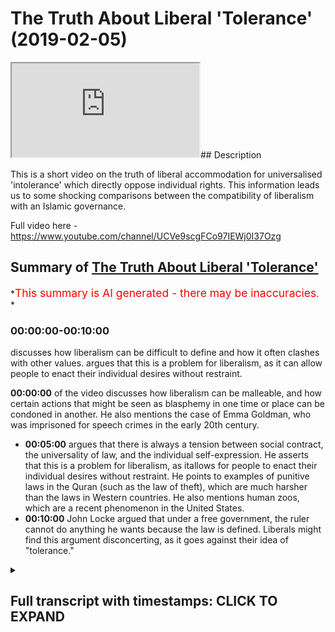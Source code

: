 # The Truth About Liberal 'Tolerance' (2019-02-05)

<iframe loading='lazy' allow='autoplay' src='https://www.youtube.com/embed/3cc8SyDc3WI'></iframe>## Description

This is a short video on the truth of liberal accommodation for universalised 'intolerance' which directly oppose individual rights. This information leads us to some shocking comparisons between the compatibility of liberalism with an Islamic governance.

Full video here -<https://www.youtube.com/channel/UCVe9scgFCo97IEWj0I37Ozg>

## Summary of [The Truth About Liberal 'Tolerance'](https://www.youtube.com/watch?v=3cc8SyDc3WI)

*<span style="color:red; font-size:125%">This summary is AI generated - there may be inaccuracies</span>. *

### <a onclick="modifyYTiframeseektime('0')">00:00:00-00:10:00</a>

 discusses how liberalism can be difficult to define and how it often clashes with other values. argues that this is a problem for liberalism, as it can allow people to enact their individual desires without restraint.

**<a onclick="modifyYTiframeseektime('0')">00:00:00</a>** of the video discusses how liberalism can be malleable, and how certain actions that might be seen as blasphemy in one time or place can be condoned in another. He also mentions the case of Emma Goldman, who was imprisoned for speech crimes in the early 20th century.

* **<a onclick="modifyYTiframeseektime('300')">00:05:00</a>** argues that there is always a tension between social contract, the universality of law, and the individual self-expression. He asserts that this is a problem for liberalism, as itallows for people to enact their individual desires without restraint. He points to examples of punitive laws in the Quran (such as the law of theft), which are much harsher than the laws in Western countries. He also mentions human zoos, which are a recent phenomenon in the United States.
* **<a onclick="modifyYTiframeseektime('600')">00:10:00</a>** John Locke argued that under a free government, the ruler cannot do anything he wants because the law is defined. Liberals might find this argument disconcerting, as it goes against their idea of "tolerance."

<details><summary><h2>Full transcript with timestamps: CLICK TO EXPAND</h2></summary>

<a onclick="modifyYTiframeseektime('0')">0:00:00</a> not kind of saw that the state  
<a onclick="modifyYTiframeseektime('1')">0:00:01</a> guarantees security so if there's no  
<a onclick="modifyYTiframeseektime('4')">0:00:04</a> freedoms and security without state so  
<a onclick="modifyYTiframeseektime('6')">0:00:06</a> if there are any ideas or beliefs that  
<a onclick="modifyYTiframeseektime('9')">0:00:09</a> could potentially threaten the stability  
<a onclick="modifyYTiframeseektime('11')">0:00:11</a> of the state then that'sthat's a good  
<a onclick="modifyYTiframeseektime('13')">0:00:13</a> reason to limit and prevent people from  
<a onclick="modifyYTiframeseektime('17')">0:00:17</a> from holding those ideas and he also  
<a onclick="modifyYTiframeseektime('20')">0:00:20</a> mentioned and you were correct when you  
<a onclick="modifyYTiframeseektime('22')">0:00:22</a> mention about Mohammed ins right so he  
<a onclick="modifyYTiframeseektime('24')">0:00:24</a> said that Mohammed ins don't have a  
<a onclick="modifyYTiframeseektime('26')">0:00:26</a> claim for toleration as we've got the  
<a onclick="modifyYTiframeseektime('27')">0:00:27</a> court here actually yeah if you can read  
<a onclick="modifyYTiframeseektime('30')">0:00:30</a> out the exact quote so that people I've  
<a onclick="modifyYTiframeseektime('32')">0:00:32</a> got the one for atheism though yeah  
<a onclick="modifyYTiframeseektime('33')">0:00:33</a> it says here those those are not at all  
<a onclick="modifyYTiframeseektime('37')">0:00:37</a> to be tolerated who deny the being of a  
<a onclick="modifyYTiframeseektime('39')">0:00:39</a> God promises covenants and and oaths  
<a onclick="modifyYTiframeseektime('43')">0:00:43</a> which are the bonds of human society can  
<a onclick="modifyYTiframeseektime('46')">0:00:46</a> have a can have no hold upon an atheist  
<a onclick="modifyYTiframeseektime('48')">0:00:48</a> yeah  
<a onclick="modifyYTiframeseektime('49')">0:00:49</a> he says the to the taking away of God  
<a onclick="modifyYTiframeseektime('52')">0:00:52</a> though but even in thought dissolves all  
<a onclick="modifyYTiframeseektime('55')">0:00:55</a> besides also those that by their atheism  
<a onclick="modifyYTiframeseektime('59')">0:00:59</a> undermined and destroy all religion can  
<a onclick="modifyYTiframeseektime('61')">0:01:01</a> have no pretense of religion whereupon  
<a onclick="modifyYTiframeseektime('63')">0:01:03</a> to challenge the privilege of toleration  
<a onclick="modifyYTiframeseektime('65')">0:01:05</a> yeah so clearly I mean this is joy once  
<a onclick="modifyYTiframeseektime('69')">0:01:09</a> again John look he's opposing I actually  
<a onclick="modifyYTiframeseektime('74')">0:01:14</a> know what iíve got the I have the quotes  
<a onclick="modifyYTiframeseektime('77')">0:01:17</a> here actually and this is in I think  
<a onclick="modifyYTiframeseektime('80')">0:01:20</a> took a chapter 20 of us yeah there you  
<a onclick="modifyYTiframeseektime('82')">0:01:22</a> go  
<a onclick="modifyYTiframeseektime('82')">0:01:22</a> so he says I'll try to kind of I'll just  
<a onclick="modifyYTiframeseektime('85')">0:01:25</a> talk about the Muslim side of it so he  
<a onclick="modifyYTiframeseektime('86')">0:01:26</a> talks about he alludes to Catholics and  
<a onclick="modifyYTiframeseektime('89')">0:01:29</a> then he says and this probably sounds  
<a onclick="modifyYTiframeseektime('92')">0:01:32</a> like some Islamic folks today right he  
<a onclick="modifyYTiframeseektime('94')">0:01:34</a> says it is ridiculous for anyone to  
<a onclick="modifyYTiframeseektime('96')">0:01:36</a> profess himself to be a muhammad in'  
<a onclick="modifyYTiframeseektime('98')">0:01:38</a> only in his religion but in everything  
<a onclick="modifyYTiframeseektime('100')">0:01:40</a> else a faithful subject to a christian  
<a onclick="modifyYTiframeseektime('103')">0:01:43</a> magistrate which bases government whilst  
<a onclick="modifyYTiframeseektime('106')">0:01:46</a> at the same time he acknowledges himself  
<a onclick="modifyYTiframeseektime('108')">0:01:48</a> bound to yield a bit blind obedience to  
<a onclick="modifyYTiframeseektime('111')">0:01:51</a> the mufti of constantinople who himself  
<a onclick="modifyYTiframeseektime('114')">0:01:54</a> is entirely obedient to the ottoman  
<a onclick="modifyYTiframeseektime('116')">0:01:56</a> emperor basically the caliph and frames  
<a onclick="modifyYTiframeseektime('119')">0:01:59</a> the feigned Oracle's or columns of the  
<a onclick="modifyYTiframeseektime('121')">0:02:01</a> identities what hook misses Oracle's but  
<a onclick="modifyYTiframeseektime('123')">0:02:03</a> it means outcome of that religion  
<a onclick="modifyYTiframeseektime('126')">0:02:06</a> according to his pleasure pleasure  
<a onclick="modifyYTiframeseektime('127')">0:02:07</a> and this muhammad in living amongst  
<a onclick="modifyYTiframeseektime('129')">0:02:09</a> Christians would yet more apparently  
<a onclick="modifyYTiframeseektime('131')">0:02:11</a> renounced their government if he  
<a onclick="modifyYTiframeseektime('133')">0:02:13</a> acknowledged  
<a onclick="modifyYTiframeseektime('134')">0:02:14</a> the same person to be head of his church  
<a onclick="modifyYTiframeseektime('136')">0:02:16</a> who is the supreme magistrate in the  
<a onclick="modifyYTiframeseektime('138')">0:02:18</a> state  
<a onclick="modifyYTiframeseektime('138')">0:02:18</a> so basically Muslims can't be trusted  
<a onclick="modifyYTiframeseektime('143')">0:02:23</a> yes because they're the the head of  
<a onclick="modifyYTiframeseektime('146')">0:02:26</a> their religion or their leader is the  
<a onclick="modifyYTiframeseektime('149')">0:02:29</a> Caliph it isn't the leader of the  
<a onclick="modifyYTiframeseektime('151')">0:02:31</a> Christian State they live in the  
<a onclick="modifyYTiframeseektime('153')">0:02:33</a> conflict of interest yes which is why  
<a onclick="modifyYTiframeseektime('155')">0:02:35</a> he's argues that it is ridiculous just  
<a onclick="modifyYTiframeseektime('158')">0:02:38</a> to think that we should only that with  
<a onclick="modifyYTiframeseektime('161')">0:02:41</a> that Muslim can only be can only be a  
<a onclick="modifyYTiframeseektime('164')">0:02:44</a> Muslim in a spiritual aspect and not in  
<a onclick="modifyYTiframeseektime('166')">0:02:46</a> a political aspect - right so it shows  
<a onclick="modifyYTiframeseektime('169')">0:02:49</a> you I'm intrigued the extent to which  
<a onclick="modifyYTiframeseektime('170')">0:02:50</a> liberalism is malleable from the inside  
<a onclick="modifyYTiframeseektime('174')">0:02:54</a> and elastic if you like is all from from  
<a onclick="modifyYTiframeseektime('177')">0:02:57</a> it's very fun outside because obviously  
<a onclick="modifyYTiframeseektime('180')">0:03:00</a> here if toleration can be stretched  
<a onclick="modifyYTiframeseektime('183')">0:03:03</a> according to public good and community  
<a onclick="modifyYTiframeseektime('187')">0:03:07</a> interest and social interest to this  
<a onclick="modifyYTiframeseektime('189')">0:03:09</a> extent then to what extent is liberalism  
<a onclick="modifyYTiframeseektime('192')">0:03:12</a> in fact individualistic in this in the  
<a onclick="modifyYTiframeseektime('194')">0:03:14</a> sense I claims to be you know it's it's  
<a onclick="modifyYTiframeseektime('197')">0:03:17</a> gonna be as we would call HD handy right  
<a onclick="modifyYTiframeseektime('199')">0:03:19</a> yeah I got something from Miller so I  
<a onclick="modifyYTiframeseektime('201')">0:03:21</a> know we're kind of skipping 200 years  
<a onclick="modifyYTiframeseektime('203')">0:03:23</a> it's all right  
<a onclick="modifyYTiframeseektime('204')">0:03:24</a> but this is what I found quite just  
<a onclick="modifyYTiframeseektime('205')">0:03:25</a> interesting I mean I'm not sure once  
<a onclick="modifyYTiframeseektime('210')">0:03:30</a> again I think I was talking to you about  
<a onclick="modifyYTiframeseektime('211')">0:03:31</a> this before but I'm not sure if this is  
<a onclick="modifyYTiframeseektime('214')">0:03:34</a> authentic or not so I have to put as a  
<a onclick="modifyYTiframeseektime('216')">0:03:36</a> big caveat in before I read this out but  
<a onclick="modifyYTiframeseektime('218')">0:03:38</a> he's talking about blasphemy sure and  
<a onclick="modifyYTiframeseektime('220')">0:03:40</a> blasphemy laws and he says yeah if such  
<a onclick="modifyYTiframeseektime('222')">0:03:42</a> prosecutions be necessary for the  
<a onclick="modifyYTiframeseektime('224')">0:03:44</a> well-being of the community  
<a onclick="modifyYTiframeseektime('225')">0:03:45</a> if the prosperity of England requires  
<a onclick="modifyYTiframeseektime('228')">0:03:48</a> that some martyrs should be made by the  
<a onclick="modifyYTiframeseektime('230')">0:03:50</a> religion for which so many have been  
<a onclick="modifyYTiframeseektime('232')">0:03:52</a> made in former times then by all means  
<a onclick="modifyYTiframeseektime('235')">0:03:55</a> let them continue and be multiplied and  
<a onclick="modifyYTiframeseektime('237')">0:03:57</a> let Christianity which benefits the  
<a onclick="modifyYTiframeseektime('239')">0:03:59</a> country in so many other ways also  
<a onclick="modifyYTiframeseektime('241')">0:04:01</a> benefit by the sacrifice of its own  
<a onclick="modifyYTiframeseektime('243')">0:04:03</a> character for mercy toleration and  
<a onclick="modifyYTiframeseektime('244')">0:04:04</a> consistency it is however worth well  
<a onclick="modifyYTiframeseektime('247')">0:04:07</a> worth considering whether we will be  
<a onclick="modifyYTiframeseektime('249')">0:04:09</a> reduced to style Emma so otherwise here  
<a onclick="modifyYTiframeseektime('250')">0:04:10</a> I'm not sure once again up as a caveat  
<a onclick="modifyYTiframeseektime('253')">0:04:13</a> I'm not sure to what extent this is  
<a onclick="modifyYTiframeseektime('255')">0:04:15</a> accurate but what Mills seems to be  
<a onclick="modifyYTiframeseektime('257')">0:04:17</a> indicating here as well once again fast  
<a onclick="modifyYTiframeseektime('260')">0:04:20</a> wording a hundred fifty years or 200  
<a onclick="modifyYTiframeseektime('261')">0:04:21</a> years or whatever it may be is that  
<a onclick="modifyYTiframeseektime('264')">0:04:24</a> there are certain things  
<a onclick="modifyYTiframeseektime('266')">0:04:26</a> that society are unacceptable and  
<a onclick="modifyYTiframeseektime('268')">0:04:28</a> therefore should be universalized in law  
<a onclick="modifyYTiframeseektime('272')">0:04:32</a> and and those things would then be used  
<a onclick="modifyYTiframeseektime('276')">0:04:36</a> to curtail human interaction and liberty  
<a onclick="modifyYTiframeseektime('279')">0:04:39</a> if you like from an individual I got one  
<a onclick="modifyYTiframeseektime('281')">0:04:41</a> more example of looking at this because  
<a onclick="modifyYTiframeseektime('284')">0:04:44</a> this could be contested manuscript right  
<a onclick="modifyYTiframeseektime('286')">0:04:46</a> but in page 166 on Liberty very famous  
<a onclick="modifyYTiframeseektime('294')">0:04:54</a> book he basically John Stuart Mill talks  
<a onclick="modifyYTiframeseektime('298')">0:04:58</a> about certain acts which are done  
<a onclick="modifyYTiframeseektime('300')">0:05:00</a> publicly and not acceptable and he talks  
<a onclick="modifyYTiframeseektime('303')">0:05:03</a> of you know potentially like for example  
<a onclick="modifyYTiframeseektime('306')">0:05:06</a> about like a husband wife having sex  
<a onclick="modifyYTiframeseektime('309')">0:05:09</a> Marshall if he talks about himself life  
<a onclick="modifyYTiframeseektime('311')">0:05:11</a> but is from a second resource to maybe a  
<a onclick="modifyYTiframeseektime('314')">0:05:14</a> husband wife having sex in public right  
<a onclick="modifyYTiframeseektime('315')">0:05:15</a> so this kind of thing sex in public is  
<a onclick="modifyYTiframeseektime('318')">0:05:18</a> an unacceptable offense  
<a onclick="modifyYTiframeseektime('321')">0:05:21</a> according to even I think law today its  
<a onclick="modifyYTiframeseektime('324')">0:05:24</a> public yes yes it's not lawful  
<a onclick="modifyYTiframeseektime('325')">0:05:25</a> percentage guys even though you might  
<a onclick="modifyYTiframeseektime('327')">0:05:27</a> think it's not in by some people's  
<a onclick="modifyYTiframeseektime('329')">0:05:29</a> antics we hear about on the news and so  
<a onclick="modifyYTiframeseektime('331')">0:05:31</a> on but no it's generally prohibited it's  
<a onclick="modifyYTiframeseektime('332')">0:05:32</a> prohibited yeah that kind of thing so if  
<a onclick="modifyYTiframeseektime('335')">0:05:35</a> there is something which can be  
<a onclick="modifyYTiframeseektime('336')">0:05:36</a> universalized in law and enshrined in  
<a onclick="modifyYTiframeseektime('340')">0:05:40</a> law in such a way as would prevent human  
<a onclick="modifyYTiframeseektime('343')">0:05:43</a> beings from enacting their kind of  
<a onclick="modifyYTiframeseektime('346')">0:05:46</a> individual or doing what they want to do  
<a onclick="modifyYTiframeseektime('348')">0:05:48</a> individually then according to mill and  
<a onclick="modifyYTiframeseektime('351')">0:05:51</a> Locke and all of those theorists once  
<a onclick="modifyYTiframeseektime('354')">0:05:54</a> again there is a intrinsic malleability  
<a onclick="modifyYTiframeseektime('357')">0:05:57</a> or we can say such a malleability eyes  
<a onclick="modifyYTiframeseektime('359')">0:05:59</a> ironically would allow for rigidity at a  
<a onclick="modifyYTiframeseektime('362')">0:06:02</a> certain stage you can't be free at all  
<a onclick="modifyYTiframeseektime('365')">0:06:05</a> stages because you could argue this  
<a onclick="modifyYTiframeseektime('367')">0:06:07</a> doesn't harm anyone it goes against the  
<a onclick="modifyYTiframeseektime('369')">0:06:09</a> harm principle right yeah so you know  
<a onclick="modifyYTiframeseektime('371')">0:06:11</a> two people having sex maybe could harm a  
<a onclick="modifyYTiframeseektime('372')">0:06:12</a> child but if they do in the same area  
<a onclick="modifyYTiframeseektime('374')">0:06:14</a> yeah you know I mean why not you know  
<a onclick="modifyYTiframeseektime('377')">0:06:17</a> Quantic wanted it's their Creed  
<a onclick="modifyYTiframeseektime('379')">0:06:19</a> according to the Creed and so the point  
<a onclick="modifyYTiframeseektime('382')">0:06:22</a> I'm making is that it's always I'm  
<a onclick="modifyYTiframeseektime('384')">0:06:24</a> probably this is probably a good way to  
<a onclick="modifyYTiframeseektime('385')">0:06:25</a> segue into this there's always going to  
<a onclick="modifyYTiframeseektime('388')">0:06:28</a> be that tension between social contract  
<a onclick="modifyYTiframeseektime('391')">0:06:31</a> the universality of law and the  
<a onclick="modifyYTiframeseektime('395')">0:06:35</a> individual self-expression  
<a onclick="modifyYTiframeseektime('398')">0:06:38</a> so this is a problem for liberalism  
<a onclick="modifyYTiframeseektime('400')">0:06:40</a> right how does you how do human being so  
<a onclick="modifyYTiframeseektime('404')">0:06:44</a> out these things especially when you put  
<a onclick="modifyYTiframeseektime('406')">0:06:46</a> democracy into thee because I think I  
<a onclick="modifyYTiframeseektime('408')">0:06:48</a> saw you one time on YouTube you are  
<a onclick="modifyYTiframeseektime('409')">0:06:49</a> you're not sure if this is correct you  
<a onclick="modifyYTiframeseektime('411')">0:06:51</a> can correct me wonderful you questioning  
<a onclick="modifyYTiframeseektime('414')">0:06:54</a> someone on on like I think it was Middle  
<a onclick="modifyYTiframeseektime('418')">0:06:58</a> Eastern context and you were talking  
<a onclick="modifyYTiframeseektime('419')">0:06:59</a> about politics and say for example let's  
<a onclick="modifyYTiframeseektime('422')">0:07:02</a> just be controversial here and this is  
<a onclick="modifyYTiframeseektime('423')">0:07:03</a> kind of bringing out right I think me  
<a onclick="modifyYTiframeseektime('425')">0:07:05</a> controversial so one of the punitive  
<a onclick="modifyYTiframeseektime('429')">0:07:09</a> laws of these are kinds at the hand of  
<a onclick="modifyYTiframeseektime('431')">0:07:11</a> the thief  
<a onclick="modifyYTiframeseektime('432')">0:07:12</a> for example say for instance which is in  
<a onclick="modifyYTiframeseektime('434')">0:07:14</a> the Quran okay and we're not saying it's  
<a onclick="modifyYTiframeseektime('436')">0:07:16</a> applicable for all times and places  
<a onclick="modifyYTiframeseektime('437')">0:07:17</a> certainly we're not saying it's  
<a onclick="modifyYTiframeseektime('438')">0:07:18</a> applicable in the United Kingdom right  
<a onclick="modifyYTiframeseektime('440')">0:07:20</a> for the non-muslims or whatever it may  
<a onclick="modifyYTiframeseektime('442')">0:07:22</a> be right we're not gonna say we cut the  
<a onclick="modifyYTiframeseektime('445')">0:07:25</a> hands off we were judge judy and  
<a onclick="modifyYTiframeseektime('446')">0:07:26</a> executioner judge jury sure yeah yeah  
<a onclick="modifyYTiframeseektime('452')">0:07:32</a> but what I was gonna say was that say  
<a onclick="modifyYTiframeseektime('454')">0:07:34</a> for instance right we're bringing the  
<a onclick="modifyYTiframeseektime('458')">0:07:38</a> democratic element right you have a  
<a onclick="modifyYTiframeseektime('460')">0:07:40</a> society which the majority principle  
<a onclick="modifyYTiframeseektime('462')">0:07:42</a> dictates from for in for example in a  
<a onclick="modifyYTiframeseektime('466')">0:07:46</a> referendum decide that this this should  
<a onclick="modifyYTiframeseektime('467')">0:07:47</a> be the method by which and through which  
<a onclick="modifyYTiframeseektime('469')">0:07:49</a> thieves ought to be punished now you've  
<a onclick="modifyYTiframeseektime('474')">0:07:54</a> got lots of tensions here you've got the  
<a onclick="modifyYTiframeseektime('475')">0:07:55</a> tension between a social contract the  
<a onclick="modifyYTiframeseektime('477')">0:07:57</a> death the majority principle human  
<a onclick="modifyYTiframeseektime('479')">0:07:59</a> so-called human rights and the vigil  
<a onclick="modifyYTiframeseektime('481')">0:08:01</a> Human Rights which one should take  
<a onclick="modifyYTiframeseektime('483')">0:08:03</a> primacy in the in the struggle for  
<a onclick="modifyYTiframeseektime('488')">0:08:08</a> making it onto law what should be  
<a onclick="modifyYTiframeseektime('492')">0:08:12</a> enshrined and become universal as law  
<a onclick="modifyYTiframeseektime('496')">0:08:16</a> but well you like when people look at  
<a onclick="modifyYTiframeseektime('499')">0:08:19</a> her Dourdan a thing oh isn't that isn't  
<a onclick="modifyYTiframeseektime('501')">0:08:21</a> that so barbaric and so on no they don't  
<a onclick="modifyYTiframeseektime('503')">0:08:23</a> they don't look at let's say in look the  
<a onclick="modifyYTiframeseektime('507')">0:08:27</a> history of English law even during its  
<a onclick="modifyYTiframeseektime('509')">0:08:29</a> post enlightenment develops stage listen  
<a onclick="modifyYTiframeseektime('512')">0:08:32</a> 19th century so it wasn't that long ago  
<a onclick="modifyYTiframeseektime('514')">0:08:34</a> in terms of history Victorian Britain  
<a onclick="modifyYTiframeseektime('517')">0:08:37</a> yeah if you if you commit theft you  
<a onclick="modifyYTiframeseektime('519')">0:08:39</a> could be executed you know and killed  
<a onclick="modifyYTiframeseektime('521')">0:08:41</a> and rendered dead just for committing  
<a onclick="modifyYTiframeseektime('524')">0:08:44</a> theft really the who do doesn't do that  
<a onclick="modifyYTiframeseektime('526')">0:08:46</a> it's non doesn't say it doesn't say that  
<a onclick="modifyYTiframeseektime('527')">0:08:47</a> is worth it's much more harsh yes  
<a onclick="modifyYTiframeseektime('529')">0:08:49</a> certainly much more harsh you also had  
<a onclick="modifyYTiframeseektime('531')">0:08:51</a> forced  
<a onclick="modifyYTiframeseektime('532')">0:08:52</a> for many petty crimes yes in so Bessey's  
<a onclick="modifyYTiframeseektime('536')">0:08:56</a> made into slaves but those who know  
<a onclick="modifyYTiframeseektime('539')">0:08:59</a> they'll say Abdullah look removed all  
<a onclick="modifyYTiframeseektime('540')">0:09:00</a> for that that was something of the pie  
<a onclick="modifyYTiframeseektime('541')">0:09:01</a> no I I know but I would argue they've  
<a onclick="modifyYTiframeseektime('543')">0:09:03</a> replaced it with something which is  
<a onclick="modifyYTiframeseektime('545')">0:09:05</a> still I would argue inhumane compared to  
<a onclick="modifyYTiframeseektime('548')">0:09:08</a> the shoddy of the mercy of the Sharia  
<a onclick="modifyYTiframeseektime('549')">0:09:09</a> because the Sharia the punishment system  
<a onclick="modifyYTiframeseektime('552')">0:09:12</a> is very it's usually it's corporal  
<a onclick="modifyYTiframeseektime('554')">0:09:14</a> punishments so punch him the ball of the  
<a onclick="modifyYTiframeseektime('556')">0:09:16</a> body but the person is released back to  
<a onclick="modifyYTiframeseektime('557')">0:09:17</a> their family that very day right their  
<a onclick="modifyYTiframeseektime('560')">0:09:20</a> family doesn't suffer when that person  
<a onclick="modifyYTiframeseektime('562')">0:09:22</a> is punished the person who commits the  
<a onclick="modifyYTiframeseektime('563')">0:09:23</a> planet commits the year that the crime  
<a onclick="modifyYTiframeseektime('565')">0:09:25</a> they're punished not their family but in  
<a onclick="modifyYTiframeseektime('568')">0:09:28</a> in Western countries they put people  
<a onclick="modifyYTiframeseektime('570')">0:09:30</a> into these cages humans they put humans  
<a onclick="modifyYTiframeseektime('572')">0:09:32</a> into cages for long periods of time  
<a onclick="modifyYTiframeseektime('575')">0:09:35</a> and have created human zoos it's become  
<a onclick="modifyYTiframeseektime('577')">0:09:37</a> an industry in United States of America  
<a onclick="modifyYTiframeseektime('579')">0:09:39</a> with the highest prison population in  
<a onclick="modifyYTiframeseektime('582')">0:09:42</a> the world more than China - got a  
<a onclick="modifyYTiframeseektime('584')">0:09:44</a> billion people is that is that correct  
<a onclick="modifyYTiframeseektime('586')">0:09:46</a> is accurate yeah it's the largest prison  
<a onclick="modifyYTiframeseektime('589')">0:09:49</a> population in the world not not as not  
<a onclick="modifyYTiframeseektime('591')">0:09:51</a> as a ratio as numbers of individuals as  
<a onclick="modifyYTiframeseektime('593')">0:09:53</a> numbers as numbers and we're paying I  
<a onclick="modifyYTiframeseektime('596')">0:09:56</a> think it's over I think that run a  
<a onclick="modifyYTiframeseektime('599')">0:09:59</a> million or so people and million  
<a onclick="modifyYTiframeseektime('601')">0:10:01</a> Americans are in cages and what I was  
<a onclick="modifyYTiframeseektime('606')">0:10:06</a> gonna say to you here going back to the  
<a onclick="modifyYTiframeseektime('607')">0:10:07</a> problems of liberalism  
<a onclick="modifyYTiframeseektime('608')">0:10:08</a> yeah because couldn't one easily argue  
<a onclick="modifyYTiframeseektime('611')">0:10:11</a> right just potentially as Locke John  
<a onclick="modifyYTiframeseektime('613')">0:10:13</a> Locke did and potentially as John Stuart  
<a onclick="modifyYTiframeseektime('615')">0:10:15</a> Mill fall is worth okay  
<a onclick="modifyYTiframeseektime('620')">0:10:20</a> would would indicate himself that I mean  
<a onclick="modifyYTiframeseektime('623')">0:10:23</a> this this might sound a bit wacky here  
<a onclick="modifyYTiframeseektime('624')">0:10:24</a> right but let's bring one of the abdomen  
<a onclick="modifyYTiframeseektime('627')">0:10:27</a> huddled for honest or now one of the  
<a onclick="modifyYTiframeseektime('629')">0:10:29</a> punitive laws of Islam right say for  
<a onclick="modifyYTiframeseektime('631')">0:10:31</a> example cutting the hands of the thief  
<a onclick="modifyYTiframeseektime('633')">0:10:33</a> well I could even bring us suppose an  
<a onclick="modifyYTiframeseektime('636')">0:10:36</a> execution death penalty not the flogging  
<a onclick="modifyYTiframeseektime('639')">0:10:39</a> for zina basically for yeah Ming  
<a onclick="modifyYTiframeseektime('643')">0:10:43</a> Xin yeah according to the logic of John  
<a onclick="modifyYTiframeseektime('646')">0:10:46</a> Stuart Mill here in 866 of his book on  
<a onclick="modifyYTiframeseektime('649')">0:10:49</a> Liberty if there are certain things  
<a onclick="modifyYTiframeseektime('651')">0:10:51</a> which are unacceptable publicly so this  
<a onclick="modifyYTiframeseektime('655')">0:10:55</a> this point it's unacceptable publicly  
<a onclick="modifyYTiframeseektime('657')">0:10:57</a> who's to who's to decide it would be  
<a onclick="modifyYTiframeseektime('659')">0:10:59</a> either either or there will be the the  
<a onclick="modifyYTiframeseektime('663')">0:11:03</a> population and all the  
<a onclick="modifyYTiframeseektime('665')">0:11:05</a> yeah so if it's the ruler and the  
<a onclick="modifyYTiframeseektime('668')">0:11:08</a> population so there's kind of like well  
<a onclick="modifyYTiframeseektime('670')">0:11:10</a> the majority principle if they want to  
<a onclick="modifyYTiframeseektime('671')">0:11:11</a> bring him democracy wherever it may be  
<a onclick="modifyYTiframeseektime('673')">0:11:13</a> but if that's the case so from this  
<a onclick="modifyYTiframeseektime('676')">0:11:16</a> logic you can actually justify using  
<a onclick="modifyYTiframeseektime('678')">0:11:18</a> liberal principles couldn't you I mean  
<a onclick="modifyYTiframeseektime('680')">0:11:20</a> couldn't you justify the cutting the  
<a onclick="modifyYTiframeseektime('682')">0:11:22</a> hand of a thief but they don't really  
<a onclick="modifyYTiframeseektime('684')">0:11:24</a> have an argument like John Locke John  
<a onclick="modifyYTiframeseektime('686')">0:11:26</a> Stuart Mill Thomas Hobbes Sonya Thomas  
<a onclick="modifyYTiframeseektime('688')">0:11:28</a> of Leda wouldn't could not actually  
<a onclick="modifyYTiframeseektime('690')">0:11:30</a> produce any argument to actually  
<a onclick="modifyYTiframeseektime('693')">0:11:33</a> criticize they might say it's against  
<a onclick="modifyYTiframeseektime('696')">0:11:36</a> our tastes to do so but they were doing  
<a onclick="modifyYTiframeseektime('698')">0:11:38</a> far worse in England round-nose at those  
<a onclick="modifyYTiframeseektime('701')">0:11:41</a> times much much worse then O'Neill  
<a onclick="modifyYTiframeseektime('704')">0:11:44</a> Empire mm-hmm I'm not sure what they  
<a onclick="modifyYTiframeseektime('706')">0:11:46</a> were their thing was I mean I read it in  
<a onclick="modifyYTiframeseektime('709')">0:11:49</a> two treatises of government is a lot  
<a onclick="modifyYTiframeseektime('710')">0:11:50</a> discussion on slavery and obviously  
<a onclick="modifyYTiframeseektime('712')">0:11:52</a> there's no doubt in the United States  
<a onclick="modifyYTiframeseektime('714')">0:11:54</a> they were amputated and putative knee  
<a onclick="modifyYTiframeseektime('716')">0:11:56</a> hands of of slaves that ran away and so  
<a onclick="modifyYTiframeseektime('720')">0:12:00</a> and so forth whereas in the Sharia you  
<a onclick="modifyYTiframeseektime('722')">0:12:02</a> don't know you can't amputate slaves and  
<a onclick="modifyYTiframeseektime('725')">0:12:05</a> so on and so forth but what I was gonna  
<a onclick="modifyYTiframeseektime('727')">0:12:07</a> say was that there's no doubt on John  
<a onclick="modifyYTiframeseektime('728')">0:12:08</a> Locke's position for example on slavery  
<a onclick="modifyYTiframeseektime('730')">0:12:10</a> he's unequivocally against it right he  
<a onclick="modifyYTiframeseektime('732')">0:12:12</a> talked about for the most part for irony  
<a onclick="modifyYTiframeseektime('735')">0:12:15</a> and it's there's some reports of him  
<a onclick="modifyYTiframeseektime('736')">0:12:16</a> actually having slaves but in America  
<a onclick="modifyYTiframeseektime('738')">0:12:18</a> okay what he did weigh against them and  
<a onclick="modifyYTiframeseektime('741')">0:12:21</a> that's from what from what I remember he  
<a onclick="modifyYTiframeseektime('742')">0:12:22</a> definitely wrote against it slavery is  
<a onclick="modifyYTiframeseektime('744')">0:12:24</a> an institution or what can I he  
<a onclick="modifyYTiframeseektime('745')">0:12:25</a> definitely wrote against against they  
<a onclick="modifyYTiframeseektime('747')">0:12:27</a> said the human being should never be  
<a onclick="modifyYTiframeseektime('748')">0:12:28</a> enslaved and so on to an extent he but  
<a onclick="modifyYTiframeseektime('752')">0:12:32</a> he also defended he defended slavery in  
<a onclick="modifyYTiframeseektime('755')">0:12:35</a> the Bible by arguing it wasn't exactly  
<a onclick="modifyYTiframeseektime('757')">0:12:37</a> are you probably I think he went to my  
<a onclick="modifyYTiframeseektime('759')">0:12:39</a> kind of Islam and slavery lecture when I  
<a onclick="modifyYTiframeseektime('760')">0:12:40</a> brought this up yes where he said that  
<a onclick="modifyYTiframeseektime('764')">0:12:44</a> if you're not allowed to execute your  
<a onclick="modifyYTiframeseektime('767')">0:12:47</a> slave at will and we're quantitive the  
<a onclick="modifyYTiframeseektime('771')">0:12:51</a> laws of Moses and what have you  
<a onclick="modifyYTiframeseektime('773')">0:12:53</a> after I think seven or six years you  
<a onclick="modifyYTiframeseektime('774')">0:12:54</a> release them or or that they can be  
<a onclick="modifyYTiframeseektime('776')">0:12:56</a> released if they pay off a debt or  
<a onclick="modifyYTiframeseektime('777')">0:12:57</a> what-have-you but basically you didn't  
<a onclick="modifyYTiframeseektime('778')">0:12:58</a> you don't have unconditional absolute  
<a onclick="modifyYTiframeseektime('780')">0:13:00</a> control over someone to do whatever you  
<a onclick="modifyYTiframeseektime('783')">0:13:03</a> want and we know that in Islam you don't  
<a onclick="modifyYTiframeseektime('784')">0:13:04</a> you know there's fish ins that there are  
<a onclick="modifyYTiframeseektime('788')">0:13:08</a> rights better safe has it over you so  
<a onclick="modifyYTiframeseektime('790')">0:13:10</a> Quinn to John Locke  
<a onclick="modifyYTiframeseektime('791')">0:13:11</a> that's not slavery mmm so Jewish the  
<a onclick="modifyYTiframeseektime('794')">0:13:14</a> kind of slavery did as defining Jewish  
<a onclick="modifyYTiframeseektime('797')">0:13:17</a> law and slavery as they  
<a onclick="modifyYTiframeseektime('799')">0:13:19</a> we would say is in Sharia or least how I  
<a onclick="modifyYTiframeseektime('802')">0:13:22</a> am Eric manages it according to John  
<a onclick="modifyYTiframeseektime('804')">0:13:24</a> Locke he isn't slavery and that's what  
<a onclick="modifyYTiframeseektime('806')">0:13:26</a> he writes in his two tiers of government  
<a onclick="modifyYTiframeseektime('807')">0:13:27</a> that you put that section on slavery he  
<a onclick="modifyYTiframeseektime('809')">0:13:29</a> writes he actually did it mentions it by  
<a onclick="modifyYTiframeseektime('812')">0:13:32</a> name which is saying that liberals would  
<a onclick="modifyYTiframeseektime('814')">0:13:34</a> find them probably disconcerting if they  
<a onclick="modifyYTiframeseektime('816')">0:13:36</a> knew that now and you're right what you  
<a onclick="modifyYTiframeseektime('819')">0:13:39</a> said about they these guys would not  
<a onclick="modifyYTiframeseektime('822')">0:13:42</a> have any crystal of the Sharia in fact  
<a onclick="modifyYTiframeseektime('824')">0:13:44</a> they could even argue I could be argued  
<a onclick="modifyYTiframeseektime('827')">0:13:47</a> that according to John Locke an Islamic  
<a onclick="modifyYTiframeseektime('830')">0:13:50</a> government under a caliph with it with  
<a onclick="modifyYTiframeseektime('832')">0:13:52</a> implementing Sharia is a free government  
<a onclick="modifyYTiframeseektime('834')">0:13:54</a> it's it's a free state on the basis that  
<a onclick="modifyYTiframeseektime('837')">0:13:57</a> he said the same thing about a Jewish  
<a onclick="modifyYTiframeseektime('838')">0:13:58</a> government no not even that he gave a  
<a onclick="modifyYTiframeseektime('841')">0:14:01</a> definition so Robert Robert filmer  
<a onclick="modifyYTiframeseektime('844')">0:14:04</a> argues that well if you believe in  
<a onclick="modifyYTiframeseektime('848')">0:14:08</a> freedom you believe that people can just  
<a onclick="modifyYTiframeseektime('850')">0:14:10</a> do whatever they want and he was real  
<a onclick="modifyYTiframeseektime('853')">0:14:13</a> buts in response they no no I didn't say  
<a onclick="modifyYTiframeseektime('854')">0:14:14</a> that  
<a onclick="modifyYTiframeseektime('854')">0:14:14</a> I what I meant by freedom is that you  
<a onclick="modifyYTiframeseektime('857')">0:14:17</a> live under a government with known laws  
<a onclick="modifyYTiframeseektime('860')">0:14:20</a> that apply for everybody equally where  
<a onclick="modifyYTiframeseektime('863')">0:14:23</a> the ruler can't do anything he wants to  
<a onclick="modifyYTiframeseektime('865')">0:14:25</a> just because he doesn't like you so I  
<a onclick="modifyYTiframeseektime('867')">0:14:27</a> don't like that hat you're wearing I'm  
<a onclick="modifyYTiframeseektime('868')">0:14:28</a> gonna kill you he can't do that  
<a onclick="modifyYTiframeseektime('869')">0:14:29</a> because the law is prohibited right all  
<a onclick="modifyYTiframeseektime('872')">0:14:32</a> the laws the laws of defined so whatever  
<a onclick="modifyYTiframeseektime('875')">0:14:35</a> is is within the permissible area and  
<a onclick="modifyYTiframeseektime('877')">0:14:37</a> the moba you have freedom that's what he  
<a onclick="modifyYTiframeseektime('880')">0:14:40</a> means by freedom  
</details>
